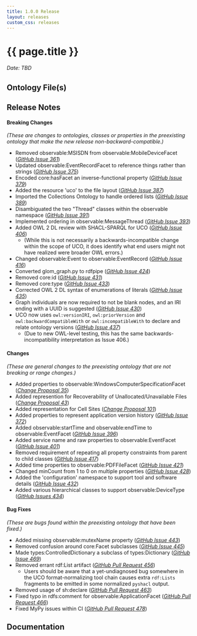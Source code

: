 ```yaml
---
title: 1.0.0 Release
layout: releases
custom_css: releases
---
```


# {{ page.title }}

###### Date: TBD

## Ontology File(s)


## Release Notes


#### Breaking Changes
*(These are changes to ontologies, classes or properties in the preexisting ontology that make the new release non-backward-compatible.)*

* Removed observable:MSISDN from observable:MobileDeviceFacet ([*GitHub Issue 361*](https://github.com/ucoProject/UCO/issues/361))
* Updated observable:EventRecordFacet to reference things rather than strings ([*GitHub Issue 375*](https://github.com/ucoProject/UCO/issues/375))
* Encoded core:hasFacet an inverse-functional property ([*GitHub Issue 379*](https://github.com/ucoProject/UCO/issues/379))
* Added the resource 'uco' to the file layout ([*GitHub Issue 387*](https://github.com/ucoProject/UCO/issues/387))
* Imported the Collections Ontology to handle ordered lists ([*GitHub Issue 389*](https://github.com/ucoProject/UCO/issues/389))
* Disambiguated the two "Thread" classes within the observable namespace ([*GitHub Issue 391*](https://github.com/ucoProject/UCO/issues/391))
* Implemented ordering in observable:MessageThread ([*GitHub Issue 393*](https://github.com/ucoProject/UCO/issues/393))
* Added OWL 2 DL review with SHACL-SPARQL for UCO ([*GitHub Issue 406*](https://github.com/ucoProject/UCO/issues/406))
  * (While this is not necessarily a backwards-incompatible change within the scope of UCO, it does identify what end users might not have realized were broader OWL errors.)
* Changed observable:Event to observable:EventRecord ([*GitHub Issue 416*](https://github.com/ucoProject/UCO/issues/416))
* Converted glom_graph.py to rdfpipe ([*GitHub Issue 424*](https://github.com/ucoProject/UCO/issues/424))
* Removed core:id ([*GitHub Issue 431*](https://github.com/ucoProject/UCO/issues/431))
* Removed core:type ([*GitHub Issue 433*](https://github.com/ucoProject/UCO/issues/433))
* Corrected OWL 2 DL syntax of enumerations of literals ([*GitHub Issue 435*](https://github.com/ucoProject/UCO/issues/435))
* Graph individuals are now required to not be blank nodes, and an IRI ending with a UUID is suggested ([*GitHub Issue 430*](https://github.com/ucoProject/UCO/issues/430))
* UCO now uses `owl:versionIRI`, `owl:priorVersion` and `owl:backwardCompatibleWith` or `owl:incompatibleWith` to declare and relate ontology versions ([*GitHub Issue 437*](https://github.com/ucoProject/UCO/issues/437))
  * (Due to new OWL-level testing, this has the same backwards-incompatibility interpretation as Issue 406.)

#### Changes
*(These are general changes to the preexisting ontology that are not breaking or range changes.)*

* Added properties to observable:WindowsComputerSpecificationFacet ([*Change Proposal 35*](https://drive.google.com/file/d/152FAccATI0XIrrm8VFLmVDif-3hnxSBR/view)) 
* Added represention for Recoverability of Unallocated/Unavailable Files ([*Change Proposal 43*](https://drive.google.com/file/d/1EethPrq0ZpAIulrqviZV1etpvB64n0Pk/view))
* Added representation for Cell Sites ([*Change Proposal 101*](https://drive.google.com/file/d/1i6QGC_HhL3Ni81DVmZuUA5k5qtDPjV8e/view))
* Added properties to represent application version history ([*GitHub Issue 372*](https://github.com/ucoProject/UCO/issues/372))
* Added observable:startTime and observable:endTime to observable:EventFacet ([*GitHub Issue 396*](https://github.com/ucoProject/UCO/issues/396))
* Added service name and raw properties to observable:EventFacet ([*GitHub Issue 401*](https://github.com/ucoProject/UCO/issues/401))
* Removed requirement of repeating all property constraints from parent to child classes ([*GitHub Issue 417*](https://github.com/ucoProject/UCO/issues/417))
* Added time properties to observable:PDFFileFacet ([*GitHub Issue 421*](https://github.com/ucoProject/UCO/issues/421))
* Changed minCount from 1 to 0 on multiple properties ([*GitHub Issue 428*](https://github.com/ucoProject/UCO/issues/428))
* Added the 'configuration' namespace to support tool and software details ([*GitHub Issue 432*](https://github.com/ucoProject/UCO/issues/432))
* Added various hierarchical classes to support observable:DeviceType ([*GitHub Issues 434*](https://github.com/ucoProject/UCO/issues/434))

#### Bug Fixes
*(These are bugs found within the preexisting ontology that have been fixed.)*

* Added missing observable:mutexName property ([*GitHub Issue 443*](https://github.com/ucoProject/UCO/issues/443))
* Removed confusion around core:Facet subclasses ([*GitHub Issue 445*](https://github.com/ucoProject/UCO/issues/445))
* Made types:ControlledDictionary a subclass of types:Dictionary ([*GitHub Issue 469*](https://github.com/ucoProject/UCO/issues/469))
* Removed errant rdf:List artifact ([*GitHub Pull Request 456*](https://github.com/ucoProject/UCO/pull/456))
  * Users should be aware that a yet-undiagnosed bug somewhere in the UCO format-normalizing tool chain causes extra `rdf:Lists` fragments to be emitted in some normalized `pyshacl` output.
* Removed usage of sh:declare ([*GitHub Pull Request 463*](https://github.com/ucoProject/UCO/pull/463))
* Fixed typo in rdfs:comment for observable:ApplicationFacet ([*GitHub Pull Request 466*](https://github.com/ucoProject/UCO/pull/466))
* Fixed MyPy issues within CI ([*GitHub Pull Request 478*](https://github.com/ucoProject/UCO/pull/478))

## Documentation

